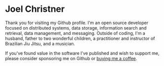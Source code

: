 # Joel Christner

Thank you for visiting my Github profile.  I'm an open source developer focused on distributed systems, data storage, information search and retrieval, data management, and messaging.  Outside of coding, I'm a husband, father to two wonderful children, a practitioner and instructor of Brazilian Jiu Jitsu, and a musician.

If you've found value in the software I've published and wish to support me, please consider sponsoring me on Github or [buying me a coffee](https://www.buymeacoffee.com/joelchristner).
